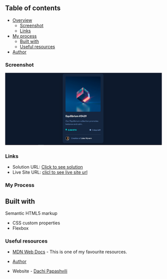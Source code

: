 
## Table of contents

- [Overview](#overview)
  - [Screenshot](#screenshot)
  - [Links](#links)
- [My process](#my-process)
  - [Built with](#built-with)
  - [Useful resources](#useful-resources)
- [Author](#author)

### Screenshot

![](./screenshot.png) 

### Links

- Solution URL: [Click to see solution](https://github.com/Dachi-Papashvili88/nft-card-component)
- Live Site URL: [clicl to see live site url](https://dachi-papashvili88.github.io/nft-card-component/)

### My Process

## Built with

Semantic HTML5 markup
- CSS custom properties
- Flexbox 

### Useful resources

- [MDN Web Docs](https://developer.mozilla.org/en-US/docs/Web/CSS) - This is one of my favourite resources.

- [Author](#author)
- Website - [Dachi Papashvili](https://github.com/Dachi-Papashvili88)



